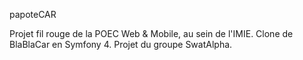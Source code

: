 papoteCAR

Projet fil rouge de la POEC Web & Mobile, au sein de l'IMIE. Clone de BlaBlaCar en Symfony 4. Projet du groupe SwatAlpha.
